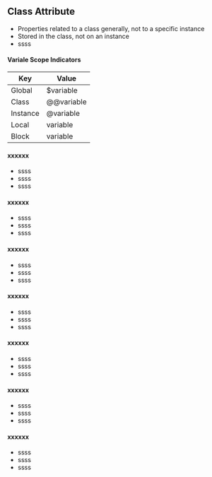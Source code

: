 ## Class Attribute 

* Properties related to a class generally, not to a specific instance
* Stored in the class, not on an instance
* ssss

#### Variale Scope Indicators

| Key | Value |
|---|----|
| Global | $variable |
| Class | @@variable |
| Instance | @variable |
| Local | variable |
| Block | variable |

#### xxxxxx

* ssss
* ssss
* ssss

#### xxxxxx

* ssss
* ssss
* ssss

#### xxxxxx

* ssss
* ssss
* ssss

#### xxxxxx

* ssss
* ssss
* ssss

#### xxxxxx

* ssss
* ssss
* ssss

#### xxxxxx

* ssss
* ssss
* ssss

#### xxxxxx

* ssss
* ssss
* ssss
